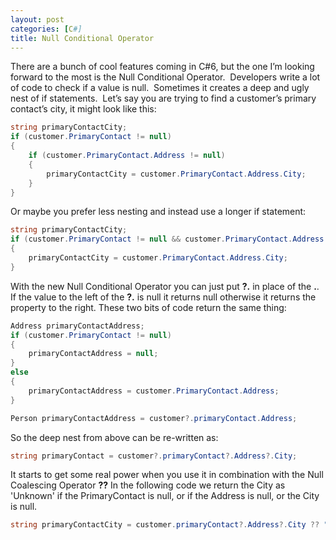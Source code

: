 ```yaml
---
layout: post
categories: [C#]
title: Null Conditional Operator
---
```

<p>There are a bunch of cool features coming in C#6, but the one I’m looking forward to the most is the Null Conditional Operator.&nbsp; Developers write a lot of code to check if a value is null.&nbsp; Sometimes it creates a deep and ugly nest of if statements.&nbsp; Let’s say you are trying to find a customer’s primary contact’s city, it might look like this:</p>
<!--more-->

~~~ csharp
string primaryContactCity;
if (customer.PrimaryContact != null)
{
    if (customer.PrimaryContact.Address != null)
    {
        primaryContactCity = customer.PrimaryContact.Address.City;
    }
}
~~~

<p>Or maybe you prefer less nesting and instead use a longer if statement:</p>

~~~ csharp
string primaryContactCity;
if (customer.PrimaryContact != null && customer.PrimaryContact.Address != null)
{
    primaryContactCity = customer.PrimaryContact.Address.City;
}
~~~

With the new Null Conditional Operator you can just put <strong>?.</strong> in place of the <strong>.</strong>.  If the value to the left of the <strong>?.</strong> is null it returns null otherwise it returns the property to the right.  These two bits of code return the same thing:
	
~~~ csharp
Address primaryContactAddress;
if (customer.PrimaryContact != null)
{
    primaryContactAddress = null;
}
else
{
    primaryContactAddress = customer.PrimaryContact.Address;
}

Person primaryContactAddress = customer?.primaryContact.Address;
~~~

So the deep nest from above can be re-written as:

~~~ csharp
string primaryContact = customer?.primaryContact?.Address?.City;
~~~

It starts to get some real power when you use it in combination with the Null Coalescing Operator <strong>??</strong>  In the following code we return the City as 'Unknown' if the PrimaryContact is null, or if the Address is null, or the City is null.

~~~ csharp
string primaryContactCity = customer.primaryContact?.Address?.City ?? "Unknown";
~~~
